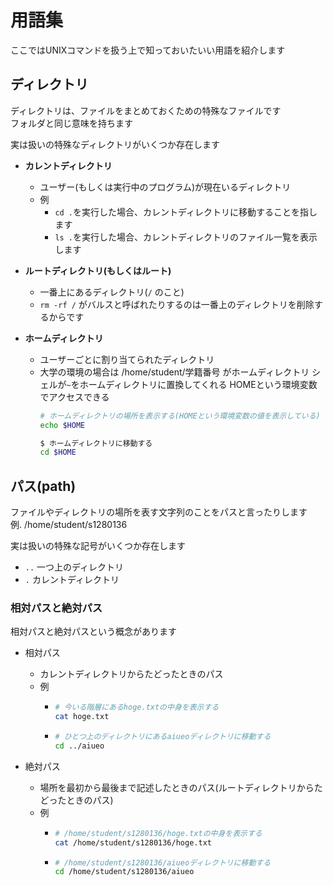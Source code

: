 # 用語集

ここではUNIXコマンドを扱う上で知っておいたいい用語を紹介します

## ディレクトリ

ディレクトリは、ファイルをまとめておくための特殊なファイルです  
フォルダと同じ意味を持ちます

実は扱いの特殊なディレクトリがいくつか存在します

- **カレントディレクトリ**
  - ユーザー(もしくは実行中のプログラム)が現在いるディレクトリ
  - 例
    - `cd .`を実行した場合、カレントディレクトリに移動することを指します
    - `ls .`を実行した場合、カレントディレクトリのファイル一覧を表示します

- **ルートディレクトリ(もしくはルート)**
  - 一番上にあるディレクトリ(`/` のこと)
  - `rm -rf /` がバルスと呼ばれたりするのは一番上のディレクトリを削除するからです

- **ホームディレクトリ**
  - ユーザーごとに割り当てられたディレクトリ
  - 大学の環境の場合は /home/student/学籍番号 がホームディレクトリ
    シェルが`~`をホームディレクトリに置換してくれる
    HOMEという環境変数でアクセスできる
    ```bash
    # ホームディレクトリの場所を表示する(HOMEという環境変数の値を表示している)
    echo $HOME

    $ ホームディレクトリに移動する
    cd $HOME
    ```

## パス(path)

ファイルやディレクトリの場所を表す文字列のことをパスと言ったりします  
例. /home/student/s1280136

実は扱いの特殊な記号がいくつか存在します

- `..`
  一つ上のディレクトリ
- `.`
  カレントディレクトリ

### 相対パスと絶対パス

相対パスと絶対パスという概念があります

- 相対パス
  - カレントディレクトリからたどったときのパス
  - 例
    - ```bash
      # 今いる階層にあるhoge.txtの中身を表示する
      cat hoge.txt
      ```
    - ```bash
      # ひとつ上のディレクトリにあるaiueoディレクトリに移動する
      cd ../aiueo
      ```

- 絶対パス
  - 場所を最初から最後まで記述したときのパス(ルートディレクトリからたどったときのパス)
  - 例
    - ```bash
      # /home/student/s1280136/hoge.txtの中身を表示する
      cat /home/student/s1280136/hoge.txt
      ```
    - ```bash
      # /home/student/s1280136/aiueoディレクトリに移動する
      cd /home/student/s1280136/aiueo
      ```

